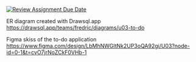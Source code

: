[![Review Assignment Due Date](https://classroom.github.com/assets/deadline-readme-button-22041afd0340ce965d47ae6ef1cefeee28c7c493a6346c4f15d667ab976d596c.svg)](https://classroom.github.com/a/5k4uDUDX)

ER diagram created with Drawsql.app
https://drawsql.app/teams/fredric/diagrams/u03-to-do

Figma skiss of the to-do application
https://www.figma.com/design/LbMhNWGltNk2UP3oQA92gi/U03?node-id=0-1&t=cvO7jrNoZCkF0VHb-1
